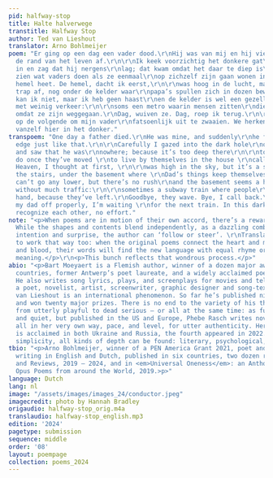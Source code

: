 ```yaml
---
pid: halfway-stop
title: Halte halverwege
transtitle: Halfway Stop
author: Ted van Lieshout
translator: Arno Bohlmeijer
poem: "Er ging op een dag een vader dood.\r\nHij was van mij en hij viel zomaar\r\nineens
  de rand van het leven af.\r\n\r\nIk keek voorzichtig het donkere gat\r\nvan de kelder
  in en zag dat hij nergens\r\nlag; dat kwam omdat het daar te diep is\r\n\r\nom te
  zien wat vaders doen als ze eenmaal\r\nop zichzelf zijn gaan wonen in het huis\r\ndat
  hemel heet. De hemel, dacht ik eerst,\r\n\r\nwas hoog in de lucht, maar hij is ergens\r\nbeneden,
  trap af, nog onder de kelder waar\r\npapa’s spullen zich in dozen bewaren.\r\n\r\nLager
  kan ik niet, maar ik heb geen haast\r\nen de kelder is wel een gezellige halte\r\nhalverwege
  met weinig verkeer:\r\n\r\nsoms een metro waarin mensen zitten\r\ndie naar je zwaaien
  omdat ze zijn weggegaan.\r\nDag, wuiven ze. Dag, roep ik terug.\r\n\r\nIk wacht
  op de volgende om mijn vader\r\nfatsoenlijk uit te zwaaien. We herkennen\r\nelkaar
  vanzelf hier in het donker."
transpoem: "One day a father died.\r\nHe was mine, and suddenly\r\nhe fell off life’s
  edge just like that.\r\n\r\nCarefully I gazed into the dark hole\r\nof the basement
  and saw that he was\r\nnowhere; because it’s too deep there\r\n\r\nto see what fathers
  do once they’ve moved \r\nto live by themselves in the house \r\ncalled heaven.
  Heaven, I thought at first, \r\n\r\nwas high in the sky, but it’s a space\r\nbelow
  the stairs, under the basement where \r\nDad’s things keep themselves in boxes.\r\n\r\nI
  can’t go any lower, but there’s no rush\r\nand the basement seems a homey stop,\r\nhalfways,
  without much traffic:\r\n\r\nsometimes a subway train where people\r\nraise a waving
  hand, because they’ve left.\r\nGoodbye, they wave. Bye, I call back.\r\n\r\nTo send
  my dad off properly, I’m waiting \r\nfor the next train. In this darkness here\r\nwe’ll
  recognize each other, no effort."
note: "<p>When poems are in motion of their own accord, there’s a rewarding interplay.
  While the shapes and contents blend independently, as a dazzling combination of
  intention and surprise, the author can ‘follow or steer’. \r\nTranslations are happy
  to work that way too: when the original poems connect the heart and mind, or flesh
  and blood, their words will find the new language with equal rhyme or rhythm and
  meaning.</p>\r\n<p>This bunch reflects that wondrous process.</p>"
abio: "<p>Bart Moeyaert is a Flemish author, winner of a dozen major awards in various
  countries, former Antwerp’s poet laureate, and a widely acclaimed poet and novelist.
  He also writes song lyrics, plays, and screenplays for movies and television.</p>\r\n\r\n<p>As
  a poet, novelist, artist, screenwriter, graphic designer and song-text writer, Ted
  van Lieshout is an international phenomenon. So far he’s published ninety books
  and won twenty major prizes. There is no end to the variety of his themes and styles,
  from utterly playful to dead serious – or all at the same time: as funny as profound.</p>\r\n\r\n<p>Shy
  and quiet, but published in the US and Europe, Phebe Rasch writes novels and poetry,
  all in her very own way, pace, and level, for utter authenticity. Her third book
  is acclaimed in both Ukraine and Russia, the fourth appeared in 2022. Behind so-called
  simplicity, all kinds of depth can be found: literary, psychological, practical.</p>"
tbio: "<p>Arno Bohlmeijer, winner of a PEN America Grant 2021, poet and novelist,
  writing in English and Dutch, published in six countries, two dozen renowned Journals
  and Reviews, 2019 – 2024, and in <em>Universal Oneness</em>: an Anthology of Magnum
  Opus Poems from around the World, 2019.>p>"
language: Dutch
lang: nl
image: "/assets/images/images_24/conductor.jpeg"
imagecredit: photo by Hannah Bradley
origaudio: halfway-stop_orig.m4a
translaudio: halfway-stop_english.mp3
edition: '2024'
pagetype: submission
sequence: middle
order: '08'
layout: poempage
collection: poems_2024
---
```

